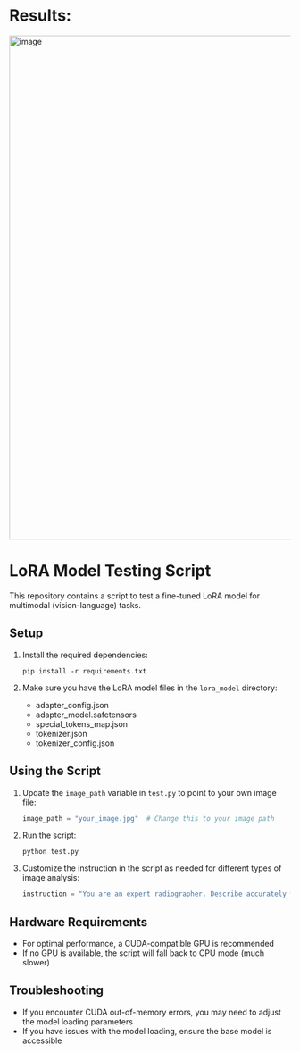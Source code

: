 # Results:
<img width="1876" height="903" alt="image" src="https://github.com/user-attachments/assets/e3f2d428-fa7b-479d-ba15-c7c7c5dad18a" />



# LoRA Model Testing Script

This repository contains a script to test a fine-tuned LoRA model for multimodal (vision-language) tasks.

## Setup

1. Install the required dependencies:
   ```
   pip install -r requirements.txt
   ```

2. Make sure you have the LoRA model files in the `lora_model` directory:
   - adapter_config.json
   - adapter_model.safetensors
   - special_tokens_map.json
   - tokenizer.json
   - tokenizer_config.json

## Using the Script

1. Update the `image_path` variable in `test.py` to point to your own image file:
   ```python
   image_path = "your_image.jpg"  # Change this to your image path
   ```

2. Run the script:
   ```
   python test.py
   ```

3. Customize the instruction in the script as needed for different types of image analysis:
   ```python
   instruction = "You are an expert radiographer. Describe accurately what you see in this image."
   ```

## Hardware Requirements

- For optimal performance, a CUDA-compatible GPU is recommended
- If no GPU is available, the script will fall back to CPU mode (much slower)

## Troubleshooting

- If you encounter CUDA out-of-memory errors, you may need to adjust the model loading parameters
- If you have issues with the model loading, ensure the base model is accessible 
